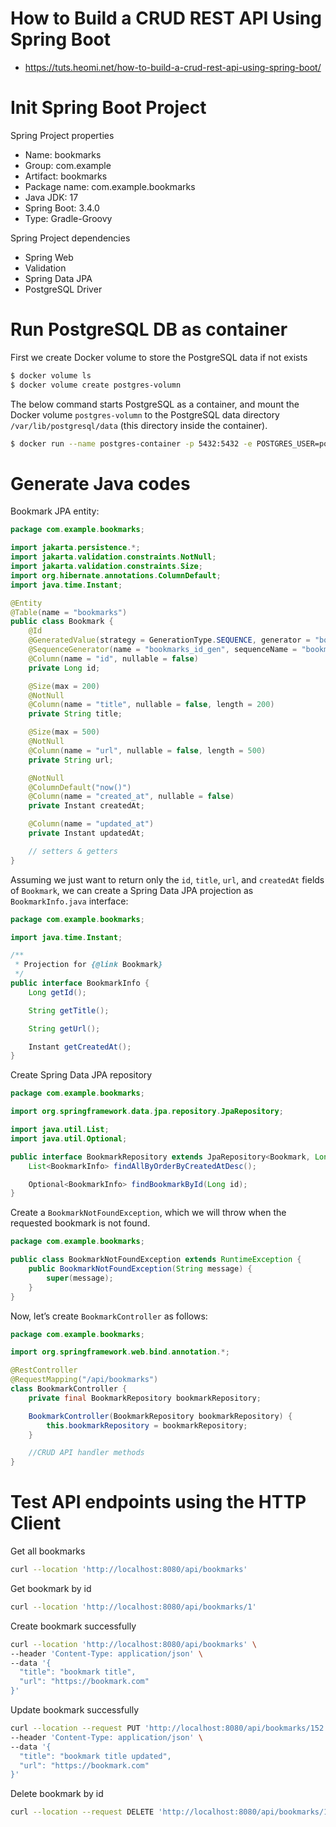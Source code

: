 # How to Build a CRUD REST API Using Spring Boot
* https://tuts.heomi.net/how-to-build-a-crud-rest-api-using-spring-boot/


# Init Spring Boot Project

Spring Project properties
* Name: bookmarks
* Group: com.example
* Artifact: bookmarks
* Package name: com.example.bookmarks
* Java JDK: 17
* Spring Boot: 3.4.0
* Type: Gradle-Groovy

Spring Project dependencies
* Spring Web
* Validation
* Spring Data JPA
* PostgreSQL Driver


# Run PostgreSQL DB as container

First we create Docker volume to store the PostgreSQL data if not exists
```bash
$ docker volume ls
$ docker volume create postgres-volumn
```

The below command starts PostgreSQL as a container, and mount the Docker volume `postgres-volumn` to the PostgreSQL data directory `/var/lib/postgresql/data` (this directory inside the container).
```bash
$ docker run --name postgres-container -p 5432:5432 -e POSTGRES_USER=postgres -e POSTGRES_PASSWORD=postgres -e POSTGRES_DB=postgres -v postgres-volumn:/var/lib/postgresql/data -d postgres:15.4
```

# Generate Java codes

Bookmark JPA entity:
```java
package com.example.bookmarks;

import jakarta.persistence.*;
import jakarta.validation.constraints.NotNull;
import jakarta.validation.constraints.Size;
import org.hibernate.annotations.ColumnDefault;
import java.time.Instant;

@Entity
@Table(name = "bookmarks")
public class Bookmark {
    @Id
    @GeneratedValue(strategy = GenerationType.SEQUENCE, generator = "bookmarks_id_gen")
    @SequenceGenerator(name = "bookmarks_id_gen", sequenceName = "bookmark_id_seq")
    @Column(name = "id", nullable = false)
    private Long id;

    @Size(max = 200)
    @NotNull
    @Column(name = "title", nullable = false, length = 200)
    private String title;

    @Size(max = 500)
    @NotNull
    @Column(name = "url", nullable = false, length = 500)
    private String url;

    @NotNull
    @ColumnDefault("now()")
    @Column(name = "created_at", nullable = false)
    private Instant createdAt;

    @Column(name = "updated_at")
    private Instant updatedAt;

    // setters & getters
}
```

Assuming we just want to return only the `id`, `title`, `url`, and `createdAt` fields of `Bookmark`, we can create a Spring Data JPA projection as `BookmarkInfo.java` interface:
```java
package com.example.bookmarks;

import java.time.Instant;

/**
 * Projection for {@link Bookmark}
 */
public interface BookmarkInfo {
    Long getId();

    String getTitle();

    String getUrl();

    Instant getCreatedAt();
}
```


Create Spring Data JPA repository
```java
package com.example.bookmarks;

import org.springframework.data.jpa.repository.JpaRepository;

import java.util.List;
import java.util.Optional;

public interface BookmarkRepository extends JpaRepository<Bookmark, Long> {
    List<BookmarkInfo> findAllByOrderByCreatedAtDesc();

    Optional<BookmarkInfo> findBookmarkById(Long id);
}
```

Create a `BookmarkNotFoundException`, which we will throw when the requested bookmark is not found.
```java
package com.example.bookmarks;

public class BookmarkNotFoundException extends RuntimeException {
    public BookmarkNotFoundException(String message) {
        super(message);
    }
}
```

Now, let’s create `BookmarkController` as follows:
```java
package com.example.bookmarks;

import org.springframework.web.bind.annotation.*;

@RestController
@RequestMapping("/api/bookmarks")
class BookmarkController {
    private final BookmarkRepository bookmarkRepository;

    BookmarkController(BookmarkRepository bookmarkRepository) {
        this.bookmarkRepository = bookmarkRepository;
    }

    //CRUD API handler methods
}
```

# Test API endpoints using the HTTP Client


Get all bookmarks
```bash
curl --location 'http://localhost:8080/api/bookmarks'
```

Get bookmark by id
```bash
curl --location 'http://localhost:8080/api/bookmarks/1'
```

Create bookmark successfully
```bash
curl --location 'http://localhost:8080/api/bookmarks' \
--header 'Content-Type: application/json' \
--data '{
  "title": "bookmark title",
  "url": "https://bookmark.com"
}'
```

Update bookmark successfully
```bash
curl --location --request PUT 'http://localhost:8080/api/bookmarks/152' \
--header 'Content-Type: application/json' \
--data '{
  "title": "bookmark title updated",
  "url": "https://bookmark.com"
}'
```

Delete bookmark by id
```bash
curl --location --request DELETE 'http://localhost:8080/api/bookmarks/152'
```